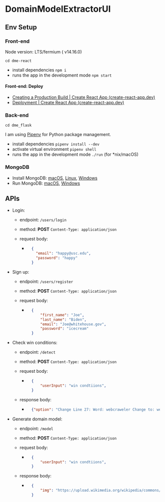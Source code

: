 # DomainModelExtractorUI




## Env Setup
### Front-end

Node version: LTS/fermium ( v14.16.0)

```
cd dme-react
```

- install dependencies `npm i`
- runs the app in the development mode `npm start`

#### Front-end: Deploy
- [Creating a Production Build | Create React App (create-react-app.dev)](https://create-react-app.dev/docs/production-build)
- [Deployment | Create React App (create-react-app.dev)](https://create-react-app.dev/docs/deployment/)

### Back-end

```
cd dme_flask
```

I am using [Pipenv](https://github.com/pypa/pipenv) for Python package management.  

- install dependencies `pipenv install --dev`
- activate virtual environment ` pipenv shell `
- runs the app in the development mode `./run`  (for *nix/macOS)

### MongoDB

- Install MongoDB: [macOS](https://docs.mongodb.com/manual/tutorial/install-mongodb-on-os-x/#install-mongodb-community-edition), [Linux](https://docs.mongodb.com/manual/administration/install-on-linux/), [Windows](https://docs.mongodb.com/manual/tutorial/install-mongodb-on-windows/)
- Run MongoDB: [macOS](https://docs.mongodb.com/manual/tutorial/install-mongodb-on-os-x/#run-mongodb-community-edition), [Windows](https://docs.mongodb.com/manual/tutorial/install-mongodb-on-windows/#run-mongodb-community-edition-as-a-windows-service)

    

## APIs

- Login: 

    - endpoint: `/users/login`  

    - method: **POST** `Content-Type: application/json`

    - request body: 

        - ```json
            {
              "email": "happy@usc.edu",
              "password": "happy"
            }
            ```

- Sign up: 

    - endpoint: `/users/register`

    - method: **POST**  `Content-Type: application/json`

    - request body: 

        - ```json
            {
                "first_name": "Joe",
                "last_name": "Biden",
                "email": "Joe@whitehouse.gov",
                "password": "icecream"
            }
            ```

- Check win conditions: 

    - endpoint: `/detect`

    - method: **POST**  `Content-Type: application/json`

    - request body: 

        - ```json
            {
                "userInput": "win condtiions",
            }
            ```
        
    - response body:
    
        - ```json
            {"option": "Change Line 27: Word: webcraweler Change to: webcrawler"}
            ```
    
- Generate domain model: 

    - endpoint: `/model`

    - method: **POST**  `Content-Type: application/json`

    - request body: 

        - ```json
            {
                "userInput": "win condtiions",
            }
            ```
            
    
    - response body:
    
        - ```json
            {
                "img": "https://upload.wikimedia.org/wikipedia/commons/8/84/Apple_Campus_One_Infinite_Loop_Sign.jpg"
            }
            ```
    
            
    
    
    
    
    
    
    
    

